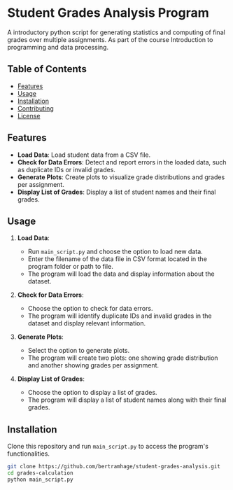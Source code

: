 # Student Grades Analysis Program

A introductory python script for generating statistics and computing of final grades over multiple assignments. As part of the course Introduction to programming and data processing. 

## Table of Contents
- [Features](#features)
- [Usage](#usage)
- [Installation](#installation)
- [Contributing](#contributing)
- [License](#license)

## Features

- **Load Data**: Load student data from a CSV file.
- **Check for Data Errors**: Detect and report errors in the loaded data, such as duplicate IDs or invalid grades.
- **Generate Plots**: Create plots to visualize grade distributions and grades per assignment.
- **Display List of Grades**: Display a list of student names and their final grades.

## Usage

1. **Load Data**:
   - Run `main_script.py` and choose the option to load new data.
   - Enter the filename of the data file in CSV format located in the program folder or path to file.
   - The program will load the data and display information about the dataset.

2. **Check for Data Errors**:
   - Choose the option to check for data errors.
   - The program will identify duplicate IDs and invalid grades in the dataset and display relevant information.

3. **Generate Plots**:
   - Select the option to generate plots.
   - The program will create two plots: one showing grade distribution and another showing grades per assignment.

4. **Display List of Grades**:
   - Choose the option to display a list of grades.
   - The program will display a list of student names along with their final grades.

## Installation

Clone this repository and run `main_script.py` to access the program's functionalities.

```bash
git clone https://github.com/bertramhage/student-grades-analysis.git
cd grades-calculation
python main_script.py
